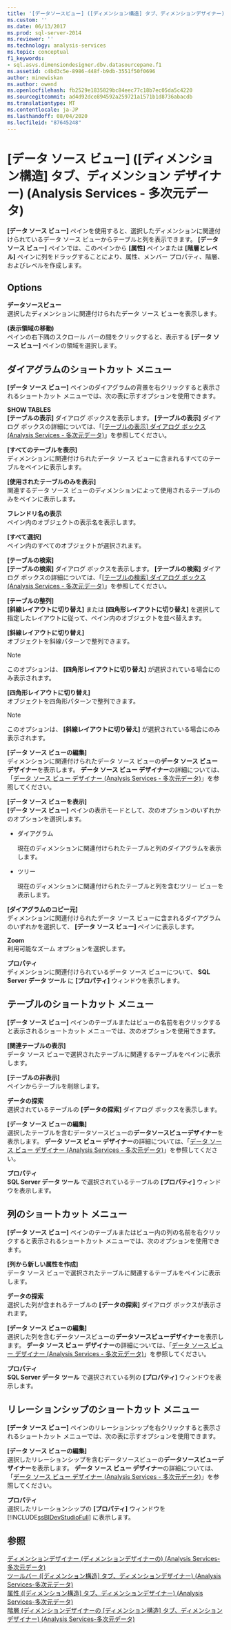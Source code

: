 ```yaml
---
title: '[データソースビュー] ([ディメンション構造] タブ、ディメンションデザイナー) (Analysis Services 多次元データ) |Microsoft Docs'
ms.custom: ''
ms.date: 06/13/2017
ms.prod: sql-server-2014
ms.reviewer: ''
ms.technology: analysis-services
ms.topic: conceptual
f1_keywords:
- sql.asvs.dimensiondesigner.dbv.datasourcepane.f1
ms.assetid: c4bd3c5e-8986-448f-b9db-3551f50f0696
author: minewiskan
ms.author: owend
ms.openlocfilehash: fb2529e1835829bc84eec77c18b7ec05da5c4220
ms.sourcegitcommit: ad4d92dce894592a259721a1571b1d8736abacdb
ms.translationtype: MT
ms.contentlocale: ja-JP
ms.lasthandoff: 08/04/2020
ms.locfileid: "87645248"
---
```

# <a name="data-source-view-dimension-structure-tab-dimension-designer-analysis-services---multidimensional-data"></a>[データ ソース ビュー] ([ディメンション構造] タブ、ディメンション デザイナー) (Analysis Services - 多次元データ)
  **[データ ソース ビュー]** ペインを使用すると、選択したディメンションに関連付けられているデータ ソース ビューからテーブルと列を表示できます。 **[データ ソース ビュー]** ペインでは、このペインから **[属性]** ペインまたは **[階層とレベル]** ペインに列をドラッグすることにより、属性、メンバー プロパティ、階層、およびレベルを作成します。  
  
## <a name="options"></a>Options  
 **データソースビュー**  
 選択したディメンションに関連付けられたデータ ソース ビューを表示します。  
  
 **(表示領域の移動)**  
 ペインの右下隅のスクロール バーの間をクリックすると、表示する **[データ ソース ビュー]** ペインの領域を選択します。  
  
## <a name="diagram-context-menu"></a>ダイアグラムのショートカット メニュー  
 **[データ ソース ビュー]** ペインのダイアグラムの背景を右クリックすると表示されるショートカット メニューでは、次の表に示すオプションを使用できます。  
  
 **SHOW TABLES**  
 **[テーブルの表示]** ダイアログ ボックスを表示します。 **[テーブルの表示]** ダイアログ ボックスの詳細については、「[[テーブルの表示] ダイアログ ボックス (Analysis Services - 多次元データ)](show-table-dialog-box-analysis-services-multidimensional-data.md)」を参照してください。  
  
 **[すべてのテーブルを表示]**  
 ディメンションに関連付けられたデータ ソース ビューに含まれるすべてのテーブルをペインに表示します。  
  
 **[使用されたテーブルのみを表示]**  
 関連するデータ ソース ビューのディメンションによって使用されるテーブルのみをペインに表示します。  
  
 **フレンドリ名の表示**  
 ペイン内のオブジェクトの表示名を表示します。  
  
 **[すべて選択]**  
 ペイン内のすべてのオブジェクトが選択されます。  
  
 **[テーブルの検索]**  
 **[テーブルの検索]** ダイアログ ボックスを表示します。 **[テーブルの検索]** ダイアログ ボックスの詳細については、「[[テーブルの検索] ダイアログ ボックス (Analysis Services - 多次元データ)](find-table-dialog-box-analysis-services-multidimensional-data.md)」を参照してください。  
  
 **[テーブルの整列]**  
 **[斜線レイアウトに切り替え]** または **[四角形レイアウトに切り替え]** を選択して指定したレイアウトに従って、ペイン内のオブジェクトを並べ替えます。  
  
 **[斜線レイアウトに切り替え]**  
 オブジェクトを斜線パターンで整列できます。  
  
> [!NOTE]  
>   このオプションは、 **[四角形レイアウトに切り替え]** が選択されている場合にのみ表示されます。  
  
 **[四角形レイアウトに切り替え]**  
 オブジェクトを四角形パターンで整列できます。  
  
> [!NOTE]  
>   このオプションは、 **[斜線レイアウトに切り替え]** が選択されている場合にのみ表示されます。  
  
 **[データ ソース ビューの編集]**  
 ディメンションに関連付けられたデータ ソース ビューの**データ ソース ビュー デザイナー**を表示します。 **データ ソース ビュー デザイナー**の詳細については、「[データ ソース ビュー デザイナー &#40;Analysis Services - 多次元データ&#41;](data-source-view-designer-analysis-services-multidimensional-data.md)」を参照してください。  
  
 **[データ ソース ビューを表示]**  
 **[データ ソース ビュー]** ペインの表示モードとして、次のオプションのいずれかのオプションを選択します。  
  
-   ダイアグラム  
  
     現在のディメンションに関連付けられたテーブルと列のダイアグラムを表示します。  
  
-   ツリー  
  
     現在のディメンションに関連付けられたテーブルと列を含むツリー ビューを表示します。  
  
 **[ダイアグラムのコピー元]**  
 ディメンションに関連付けられたデータ ソース ビューに含まれるダイアグラムのいずれかを選択して、 **[データ ソース ビュー]** ペインに表示します。  
  
 **Zoom**  
 利用可能なズーム オプションを選択します。  
  
 **プロパティ**  
 ディメンションに関連付けられているデータ ソース ビューについて、 **SQL Server データ ツール** に **[プロパティ]** ウィンドウを表示します。  
  
## <a name="table-context-menu"></a>テーブルのショートカット メニュー  
 **[データ ソース ビュー]** ペインのテーブルまたはビューの名前を右クリックすると表示されるショートカット メニューでは、次のオプションを使用できます。  
  
 **[関連テーブルの表示]**  
 データ ソース ビューで選択されたテーブルに関連するテーブルをペインに表示します。  
  
 **[テーブルの非表示]**  
 ペインからテーブルを削除します。  
  
 **データの探索**  
 選択されているテーブルの **[データの探索]** ダイアログ ボックスを表示します。  
  
 **[データ ソース ビューの編集]**  
 選択したテーブルを含むデータソースビューの**データソースビューデザイナー**を表示します。 **データ ソース ビュー デザイナー**の詳細については、「[データ ソース ビュー デザイナー &#40;Analysis Services - 多次元データ&#41;](data-source-view-designer-analysis-services-multidimensional-data.md)」を参照してください。  
  
 **プロパティ**  
 **SQL Server データ ツール** で選択されているテーブルの **[プロパティ]** ウィンドウを表示します。  
  
## <a name="column-context-menu"></a>列のショートカット メニュー  
 **[データ ソース ビュー]** ペインのテーブルまたはビュー内の列の名前を右クリックすると表示されるショートカット メニューでは、次のオプションを使用できます。  
  
 **[列から新しい属性を作成]**  
 データ ソース ビューで選択されたテーブルに関連するテーブルをペインに表示します。  
  
 **データの探索**  
 選択した列が含まれるテーブルの **[データの探索]** ダイアログ ボックスが表示されます。  
  
 **[データ ソース ビューの編集]**  
 選択した列を含むデータソースビューの**データソースビューデザイナー**を表示します。 **データ ソース ビュー デザイナー**の詳細については、「[データ ソース ビュー デザイナー &#40;Analysis Services - 多次元データ&#41;](data-source-view-designer-analysis-services-multidimensional-data.md)」を参照してください。  
  
 **プロパティ**  
 **SQL Server データ ツール** で選択されている列の **[プロパティ]** ウィンドウを表示します。  
  
## <a name="relationship-context-menu"></a>リレーションシップのショートカット メニュー  
 **[データ ソース ビュー]** ペインのリレーションシップを右クリックすると表示されるショートカット メニューでは、次の表に示すオプションを使用できます。  
  
 **[データ ソース ビューの編集]**  
 選択したリレーションシップを含むデータソースビューの**データソースビューデザイナー**を表示します。 **データ ソース ビュー デザイナー**の詳細については、「[データ ソース ビュー デザイナー &#40;Analysis Services - 多次元データ&#41;](data-source-view-designer-analysis-services-multidimensional-data.md)」を参照してください。  
  
 **プロパティ**  
 選択したリレーションシップの **[プロパティ]** ウィンドウを [!INCLUDE[ssBIDevStudioFull](../includes/ssbidevstudiofull-md.md)] に表示します。  
  
## <a name="see-also"></a>参照  
 [ディメンションデザイナー &#40;ディメンションデザイナーの&#41; &#40;Analysis Services-多次元データ&#41;](dimension-structure-dimension-designer-analysis-services-multidimensional-data.md)   
 [ツールバー &#40;[ディメンション構造] タブ、ディメンションデザイナー&#41; &#40;Analysis Services-多次元データ&#41;](toolbar-dimension-structure-designer-analysis-services-multidimensional-data.md)   
 [属性 &#40;[ディメンション構造] タブ、ディメンションデザイナー&#41; &#40;Analysis Services-多次元データ&#41;](attributes-dimension-designer-analysis-services-multidimensional-data.md)   
 [階層 &#40;ディメンションデザイナーの [ディメンション構造] タブ、ディメンションデザイナー&#41; &#40;Analysis Services-多次元データ&#41;](hierarchies-dimension-designer-analysis-services-multidimensional-data.md)  
  
  
